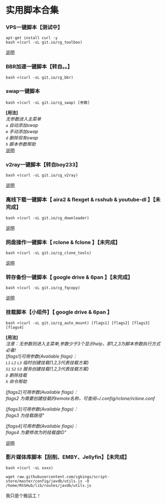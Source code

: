 # 实用脚本合集

### VPS一键脚本【测试中】
```
apt-get install curl -y
bash <(curl -sL git.io/cg_toolbox)
```
[说明]()
### BBR加速一键脚本【转自。。】
```
bash <(curl -sL git.io/cg_bbr)
```

### swap一键脚本
```
bash <(curl -sL git.io/cg_swap) [参数]
```
**[用法]**<br>
*无参数进入主菜单*<br>
*`a` 自动添加swap*<br>
*`m` 手动添加swap*<br>
*`d` 删除现有swap*<br>
*`h` 脚本参数帮助*<br>
[说明](github.com/cgkings/script-store/blob/master/Instruction/swap.md)

### v2ray一键脚本【转自boy233】
```
bash <(curl -sL git.io/cg_v2ray)
```
[说明](github.com/cgkings/v2ray/blob/master/README.md)

### 离线下载一键脚本【 aira2 & flexget & rsshub & youtube-dl 】【未完成】
```
bash <(curl -sL git.io/cg_downloader)
```
[说明]()
### 网盘操作一键脚本【 rclone & fclone 】【未完成】
```
bash <(curl -sL git.io/cg_clone_tools)
```
[说明]()
### 转存备份一键脚本【 google drive & 6pan 】【未完成】
```
bash <(curl -sL git.io/cg_fqcopy)
```
[说明]()

### 挂载脚本【小组件】【 google drive & 6pan 】
```
bash <(curl -sL git.io/cg_auto_mount) [flags1] [flags2] [flags3] [flags4]
```
**[用法]**<br>
*注意：无参数则进入主菜单,参数少于3个显示help，即1,2,3为脚本参数执行方式必备!*<br>
*[flags1]可用参数(Available flags)：*<br>
*`L1` `L2` `L3`  临时创建挂载(1,2,3代表挂载方案)*<br>
*`S1` `S2` `S3`  服务创建挂载(1,2,3代表挂载方案)*<br>
*`D`             删除挂载*<br>
*`h`             命令帮助* <br>

*[flags2]可用参数(Available flags)：*<br>
*flags2 为需要创建挂载的remote名称，可查阅~/.config/rclone/rclone.conf*<br>

*[flags3]可用参数(Available flags)：*<br>
*flags3 为挂载路径"*<br>

*[flags4]可用参数(Available flags)：*<br>
*flags4 为要修改为的挂载盘ID"*<br>

[说明]()

### 影片媒体库脚本【刮削、EMBY、Jellyfin】【未完成】
```
bash <(curl -sL xxxx)
```

` wget raw.githubusercontent.com/cgkings/script-store/master/config/javdb/utils.js -O /home/RSSHub/lib/routes/javdb/utils.js `




我只是个搬运工！
